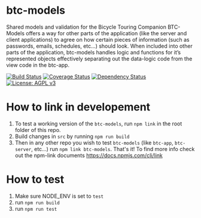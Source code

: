 # btc-models
Shared models and validation for the Bicycle Touring Companion
BTC-Models offers a way for other parts of the application (like the server and client applications) to agree on how certain pieces of information (such as passwords, emails, schedules, etc…)  should look. When included into other parts of the application, btc-models handles logic and functions for it’s represented objects effectively separating out the data-logic code from the view code in the btc-app.

[![Build
Status](https://travis-ci.org/bikelomatic-complexity/btc-models.svg?branch=master)](https://travis-ci.org/bikelomatic-complexity/btc-models)
[![Coverage
Status](https://coveralls.io/repos/github/bikelomatic-complexity/btc-models/badge.svg?branch=master)](https://coveralls.io/github/bikelomatic-complexity/btc-models?branch=master)
[![Dependency
Status](http://david-dm.org/bikelomatic-complexity/btc-models.svg)](http://david-dm.org/bikelomatic-complexity/btc-models)
[![License: AGPL
v3](https://img.shields.io/badge/License-AGPL%20v3-blue.svg)](http://www.gnu.org/licenses/agpl-3.0)

# How to link in developement
1. To test a working version of the `btc-models`, run `npm link` in the root folder of this repo.
2. Build changes in `src` by running `npm run build`
3. Then in any other repo you wish to test `btc-models` (like `btc-app`, `btc-server`, etc...) run `npm link btc-models`.
That's it! To find more info check out the npm-link documents https://docs.npmjs.com/cli/link

# How to test
1. Make sure NODE_ENV is set to `test`
2. run `npm run build`
3. run `npm run test`
